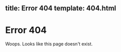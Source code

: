 title: Error 404
template: 404.html
----

Error 404
=========

Woops. Looks like this page doesn't exist.